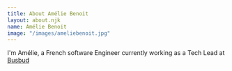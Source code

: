```yaml
---
title: About Amélie Benoit
layout: about.njk
name: Amélie Benoit
image: "/images/ameliebenoit.jpg"
---
```


I'm Amélie, a French software Engineer currently working as a Tech Lead at [Busbud](https://www.busbud.com)
